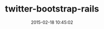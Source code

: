---
layout: post
title:  "twitter-bootstrap-rails"
repo:   "seyhunak/twitter-bootstrap-rails"
date:   2015-02-18 10:45:02
gemurl: https://github.com/seyhunak/twitter-bootstrap-rails
---